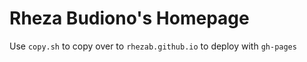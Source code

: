 # Rheza Budiono's Homepage

Use `copy.sh` to copy over to `rhezab.github.io` to deploy with `gh-pages`
